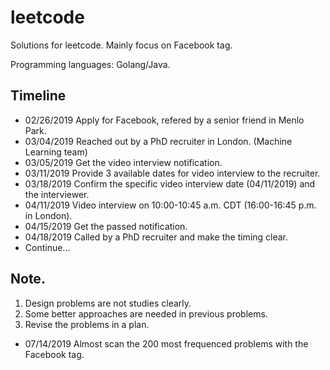 # leetcode

Solutions for leetcode. Mainly focus on Facebook tag.

Programming languages: Golang/Java.

## Timeline
* 02/26/2019 Apply for Facebook, refered by a senior friend in Menlo Park.
* 03/04/2019 Reached out by a PhD recruiter in London. (Machine Learning team)
* 03/05/2019 Get the video interview notification.
* 03/11/2019 Provide 3 available dates for video interview to the recruiter.
* 03/18/2019 Confirm the specific video interview date (04/11/2019) and the interviewer. 
* 04/11/2019 Video interview on 10:00-10:45 a.m. CDT (16:00-16:45 p.m. in London).
* 04/15/2019 Get the passed notification.
* 04/18/2019 Called by a PhD recruiter and make the timing clear.
* Continue...

## Note.
1. Design problems are not studies clearly.
2. Some better approaches are needed in previous problems.
3. Revise the problems in a plan.

* 07/14/2019 Almost scan the 200 most frequenced problems with the Facebook tag.
